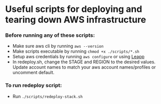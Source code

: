 # Useful scripts for deploying and tearing down AWS infrastructure

### Before running any of these scripts:

- Make sure aws cli by running `aws --version`
- Make scripts executable by running `chmod +x ./scripts/*.sh`
- Setup aws credentials by running `aws configure` or using [Leapp](https://www.leapp.cloud/)
- In redeploy.sh, change the STAGE and REGION to the desired values. Update account names to match your aws account names/profiles or uncomment default.

### To run redeploy script:

- Run `./scripts/redeploy-stack.sh`
